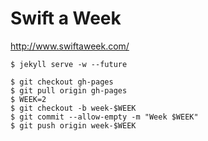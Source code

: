 # Swift a Week

http://www.swiftaweek.com/

```
$ jekyll serve -w --future
```

```
$ git checkout gh-pages
$ git pull origin gh-pages
$ WEEK=2
$ git checkout -b week-$WEEK
$ git commit --allow-empty -m "Week $WEEK"
$ git push origin week-$WEEK
```
